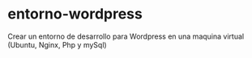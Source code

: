 # entorno-wordpress
Crear un entorno de desarrollo para Wordpress en una maquina virtual (Ubuntu, Nginx, Php y mySql)
